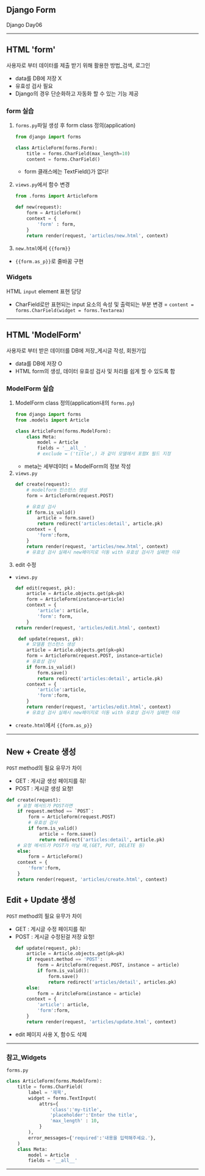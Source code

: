 ## Django Form
Django Day06
***
## HTML 'form'
사용자로 부터 데이터를 제출 받기 위해 활용한 방법_검색, 로그인
* data를 DB에 저장 X
* 유효성 검사 필요
* Django의 경우 단순화하고 자동화 할 수 있는 기능 제공

### form 실습
1. `forms.py`파일 생성 후 form class 정의(application)
    ```python
    from django import forms

    class ArticleForm(forms.Form):
        title = forms.CharField(max_length=10)
        content = forms.CharField()
    ```
    * form 클래스에는 TextField()가 없다!

2. `views.py`에서 함수 변경
    ```python
    from .forms import ArticleForm

    def new(request):
        form = ArticleForm()
        context = {
            'form' : form,
        }
        return render(request, 'articles/new.html', context)
    ```
3. `new.html`에서 `{{form}}`
* `{{form.as_p}}`로 줄바꿈 구현

### Widgets
HTML `input` element 표현 담당
* CharField로만 표현되는 input 요소의 속성 및 출력되는 부분 변경
= `content = forms.CharField(widget = forms.Textarea)`

---
## HTML 'ModelForm'
사용자로 부터 받은 데이터를 DB에 저장_게시글 작성, 회원가입
* data를 DB에 저장 O
* HTML form의 생성, 데이터 유효성 검사 및 처리를 쉽게 할 수 있도록 함

### ModelForm 실습
1. ModelForm class 정의(application내의 `forms.py`)
    ```python
    from django import forms
    from .models import Article

    class ArticleForm(forms.ModelForm):
        class Meta:
            model = Article
            fields = '__all__'
            # exclude = ('title',) 과 같이 모델에서 포함X 필드 지정
    ```
    * meta는 세부데이터 = ModelForm의 정보 작성
2. `views.py`
    ```python
    def create(request):
        # modelform 인스턴스 생성
        form = ArticleForm(request.POST)

        # 유효성 검사
        if form.is_valid()
            article = form.save()
            return redirect('articles:detail', article.pk)
        context = {
            'form':form,
        }
        return render(request, 'articles/new.html', context)
        # 유효성 검사 실패시 new페이지로 이동 with 유효성 검사가 실패한 이유
    ```
3. edit 수정
* `views.py`
    ```python
    def edit(request, pk):
        article = Article.objects.get(pk=pk)
        form = ArticleForm(instance=article)
        context = {
            'article': article,
            'form': form,
        }
    return render(request, 'articles/edit.html', context)

     def update(request, pk):
        # 모델폼 인스턴스 생성
        article = Article.objects.get(pk=pk)
        form = ArticleForm(request.POST, instance=article)
        # 유효성 검사
        if form.is_valid()
            form.save()
            return redirect('articles:detail', article.pk)
        context = {
            'article':article,
            'form':form,
        }
        return render(request, 'articles/edit.html', context)
        # 유효성 검사 실패시 new페이지로 이동 with 유효성 검사가 실패한 이유
    ```
* `create.html`에서 `{{form.as_p}}`
***
## New + Create 생성
`POST` method의 필요 유무가 차이
* GET : 게시글 생성 페이지를 줘!
* POST : 게시글 생성 요청!
```python
def create(request):
    # 요청 메서드가 POST라면
    if request.method == `POST`:
        form = ArticleForm(request.POST)
        # 유효성 검사
        if form.is_valid()
            article = form.save()
            return redirect('articles:detail', article.pk)
    # 요청 메서드가 POST가 아닐 때,(GET, PUT, DELETE 등)
    else:
        form = ArticleForm()
    context = {
        'form':form,
    }
    return render(request, 'articles/create.html', context)
```
## Edit + Update 생성
`POST` method의 필요 유무가 차이
* GET : 게시글 수정 페이지를 줘!
* POST : 게시글 수정된걸 저장 요청!
    ```python
    def update(request, pk):
        article = Article.objects.get(pk=pk)
        if request.method == 'POST':
            form = AritcleForm(request.POST, instance = article)
            if form.is_valid():
                form.save()
                return redirect('articles/detail', articles.pk)
        else:
            form = AritcleForm(instance = article)
        context = {
            'article': article,
            'form':form,
        }
        return render(request, 'articles/update.html', context)
    ```
* edit 페이지 사용 X, 함수도 삭제

***
### 참고_Widgets
`forms.py`
```python
class ArticleForm(forms.ModelForm):
    title = forms.CharField(
        label = '제목',
        widget = forms.TextInput(
            attrs={
                'class':'my-title',
                'placeholder':'Enter the title',
                'max_length' : 10,
            }
        ),
        error_messages={'required':'내용을 입력해주세요.'},
    )
    class Meta:
        model = Article
        fields = '__all__'
```
***
